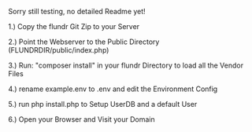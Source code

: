 Sorry still testing, no detailed Readme yet!

1.) Copy the flundr Git Zip to your Server

2.) Point the Webserver to the Public Directory (FLUNDRDIR/public/index.php)

3.) Run: "composer install" in your flundr Directory to load all the Vendor Files

4.) rename example.env to .env and edit the Environment Config

5.) run php install.php to Setup UserDB and a default User

6.) Open your Browser and Visit your Domain
